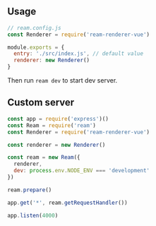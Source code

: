 ## Usage

```js
// ream.config.js
const Renderer = require('ream-renderer-vue')

module.exports = {
  entry: './src/index.js', // default value
  renderer: new Renderer()
}
```

Then run `ream dev` to start dev server.

## Custom server

```js
const app = require('express')()
const Ream = require('ream')
const Renderer = require('ream-renderer-vue')

const renderer = new Renderer()

const ream = new Ream({
  renderer,
  dev: process.env.NODE_ENV === 'development'
})

ream.prepare()

app.get('*', ream.getRequestHandler())

app.listen(4000)
```
